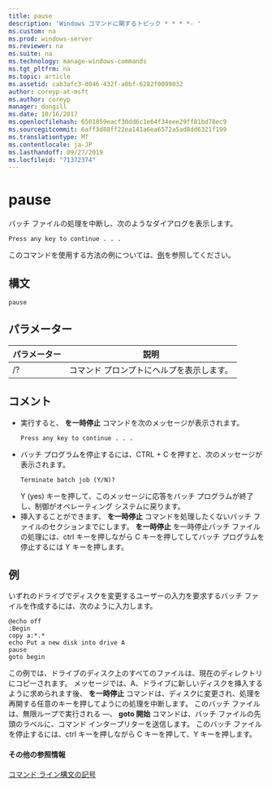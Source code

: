 ```yaml
---
title: pause
description: 'Windows コマンドに関するトピック * * * *- '
ms.custom: na
ms.prod: windows-server
ms.reviewer: na
ms.suite: na
ms.technology: manage-windows-commands
ms.tgt_pltfrm: na
ms.topic: article
ms.assetid: cab3afc3-d046-432f-a0bf-6282f0099032
author: coreyp-at-msft
ms.author: coreyp
manager: dongill
ms.date: 10/16/2017
ms.openlocfilehash: 6501859eacf30dd6c1e64f34eee29ff81bd78ec9
ms.sourcegitcommit: 6aff3d88ff22ea141a6ea6572a5ad8dd6321f199
ms.translationtype: MT
ms.contentlocale: ja-JP
ms.lasthandoff: 09/27/2019
ms.locfileid: "71372374"
---
```

# <a name="pause"></a>pause



バッチ ファイルの処理を中断し、次のようなダイアログを表示します。
```
Press any key to continue . . .
```
このコマンドを使用する方法の例については、[例](#BKMK_examples)を参照してください。

## <a name="syntax"></a>構文

```
pause
```

## <a name="parameters"></a>パラメーター

|パラメーター|説明|
|---------|-----------|
|/?|コマンド プロンプトにヘルプを表示します。|

## <a name="remarks"></a>コメント

- 実行すると、 **を一時停止** コマンドを次のメッセージが表示されます。  
  ```
  Press any key to continue . . .
  ```  
- バッチ プログラムを停止するには、CTRL + C を押すと、次のメッセージが表示されます。  
  ```
  Terminate batch job (Y/N)?
  ```  
  Y (yes) キーを押して、このメッセージに応答をバッチ プログラムが終了し、制御がオペレーティング システムに戻ります。
- 挿入することができます、 **を一時停止** コマンドを処理したくないバッチ ファイルのセクションまでにします。 **を一時停止** を一時停止バッチ ファイルの処理には、ctrl キーを押しながら C キーを押してしてバッチ プログラムを停止するには Y キーを押します。

## <a name="BKMK_examples"></a>例

いずれのドライブでディスクを変更するユーザーの入力を要求するバッチ ファイルを作成するには、次のように入力します。
```
@echo off 
:Begin 
copy a:*.* 
echo Put a new disk into drive A 
pause 
goto begin
```
この例では、ドライブのディスク上のすべてのファイルは、現在のディレクトリにコピーされます。 メッセージでは、A、ドライブに新しいディスクを挿入するように求められます後、 **を一時停止** コマンドは、ディスクに変更され、処理を再開する任意のキーを押してようにの処理を中断します。 このバッチ ファイルは、無限ループで実行される —、 **goto 開始** コマンドは、バッチ ファイルの先頭のラベルに、コマンド インタープリターを送信します。 このバッチ ファイルを停止するには、ctrl キーを押しながら C キーを押して、Y キーを押します。

#### <a name="additional-references"></a>その他の参照情報

[コマンド ライン構文の記号](command-line-syntax-key.md)